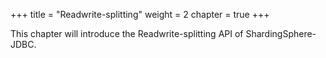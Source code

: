 +++
title = "Readwrite-splitting"
weight = 2
chapter = true
+++

This chapter will introduce the Readwrite-splitting API of ShardingSphere-JDBC. 
